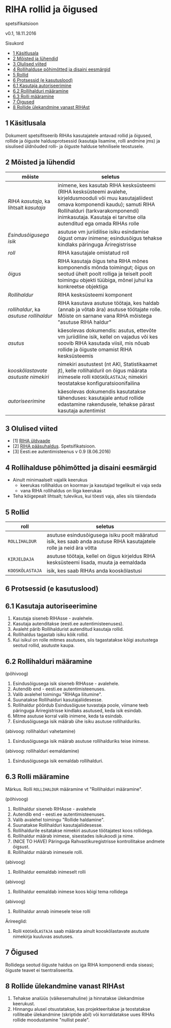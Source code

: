 # RIHA rollid ja õigused

spetsifikatsioon

v0.1, 18.11.2016

Sisukord

- [1 Käsitlusala](#1-k%C3%A4sitlusala)
- [2 Mõisted ja lühendid](#2-m%C3%B5isted-ja-l%C3%BChendid)
- [3 Olulised viited](#3-olulised-viited)
- [4 Rollihalduse põhimõtted ja disaini eesmärgid](#4-rollihalduse-p%C3%B5him%C3%B5tted-ja-disaini-eesm%C3%A4rgid)
- [5 Rollid](#5-rollid)
- [6 Protsessid (e kasutuslood)](#6-protsessid-e-kasutuslood)
- [6.1 Kasutaja autoriseerimine](#61-kasutaja-autoriseerimine)
- [6.2 Rollihalduri määramine](#62-rollihalduri-m%C3%A4%C3%A4ramine)
- [6.3 Rolli määramine](#63-rolli-m%C3%A4%C3%A4ramine)
- [7 Õigused](#7-%C3%95igused)
- [8 Rollide ülekandmine vanast RIHAst](#8-rollide-%C3%BClekandmine-vanast-rihast)

## 1 Käsitlusala

Dokument spetsifitseerib RIHAs kasutajatele antavad rollid ja õigused, rollide ja õiguste haldusprotsessid (kasutaja lisamine, rolli andmine jms) ja sisulised üldnõuded rolli- ja õiguste halduse tehnilisele teostusele.

## 2 Mõisted ja lühendid

| mõiste | seletus |
|--------|---------|
| _RIHA kasutaja_, ka lihtsalt _kasutaja_  | inimene, kes kasutab RIHA kesksüsteemi (RIHA kesksüsteemi avalehe, kirjeldusmooduli või muu kasutajaliidest omava komponendi kaudu); samuti RIHA Rollihalduri (tarkvarakomponendi) inimkasutaja. Kasutaja ei tarvitse olla autenditud ega omada RIHAs rolle | 
| _Esindusõigusega isik_ | asutuse vm juriidilise isiku esindamise õigust omav inimene; esindusõigus tehakse kindlaks päringuga Äriregistrisse |
| _roll_ | RIHA kasutajale omistatud roll |
| _õigus_ | RIHA kasutaja õigus teha RIHA mõnes komponendis mõnda toimingut; õigus on seotud ühelt poolt rolliga ja teiselt poolt toimingu objekti tüübiga, mõnel juhul ka konkreetse objektiga |
| _Rollihaldur_ | RIHA kesksüsteemi komponent |
| _rollihaldur_, ka _asutuse rollihaldur_ | RIHA kasutava asutuse töötaja, kes haldab (annab ja võtab ära) asutuse töötajate rolle. Mõiste on sarnane vana RIHA mõistega "asutuse RIHA haldur" |
| _asutus_ | käesolevas dokumendis: asutus, ettevõte vm juriidiline isik, kellel on vajadus või kes soovib RIHA kasutada viisil, mis nõuab rollide ja õiguste omamist RIHA kesksüsteemis |
| _kooskõlastavate asutuste nimekiri_ | nimekiri asutustest (nt AKI, Statistikaamet jt), kelle rollihalduril on õigus määrata inimesele rolli `KOOSKÕLASTAJA`; nimekiri teostatakse konfiguratsioonifailina |
| _autoriseerimine_ | käesolevas dokumendis kasutatakse tähenduses: kasutajale antud rollide edastamine rakendusele, tehakse pärast kasutaja autentimist |

## 3 Olulised viited

- [1] [RIHA üldvaade](https://github.com/e-gov/RIHA-API/blob/master/docs/YLDVAADE.md#riha-%C3%BCldvaade)
- [2] [RIHA pääsuhaldus](https://github.com/e-gov/RIHA-API/blob/master/docs/Paasuhaldus.md). Spetsifikatsioon. 
- [3] Eesti.ee autentimisteenus v 0.9 (8.06.2016)

## 4 Rollihalduse põhimõtted ja disaini eesmärgid

- Ainult minimaalselt vajalik keerukus
  - keerukas rollihaldus on koormav ja kasutajad tegelikult ei vaja seda
  - vana RIHA rollihaldus on liiga keerukas
- Teha kõigepealt lihtsalt; tulevikus, kui tõesti vaja, alles siis täiendada

## 5 Rollid

| roll        | seletus |
|-------------|------------|
| `ROLLIHALDUR` |  asutuse esindusõigusega isiku poolt määratud isik, kes saab anda asutuse RIHA kasutajatele rolle ja neid ära võtta |
| `KIRJELDAJA`  | asutuse töötaja, kellel on õigus kirjeldus RIHA kesksüsteemi lisada, muuta ja eemaldada |
| `KOOSKÕLASTAJA` | isik, kes saab RIHAs anda kooskõlastusi |

## 6 Protsessid (e kasutuslood)

## 6.1 Kasutaja autoriseerimine
1. Kasutaja siseneb RIHAsse - avalehele.
2. Kasutaja autenditakse (eesti.ee autentimisteenuses).
3. Avaleht pärib Rollihaldurist autenditud kasutaja rollid.
  1. Rollihaldus tagastab isiku kõik rollid.
  2. Kui isikul on rolle mitmes asutuses, siis tagastatakse kõigi asutustega seotud rollid, asutuste kaupa.

## 6.2 Rollihalduri määramine
(põhivoog)

1. Esindusõigusega isik siseneb RIHAsse - avalehele.
2. Autendib end - eesti.ee autentimisteenuses.
3. Valib avalehel toimingu "RIHAga liitumine".
4. Suunatakse Rollihalduri kasutajaliidesesse.
5. Rollihaldur pöördub Esindusõiguse tuvastaja poole, viimane teeb päringuga Äriregistrisse kindlaks asutused, keda isik esindab.
6. Mitme asutuse korral valib inimene, keda ta esindab.
7. Esindusõigusega isik määrab ühe isiku asutuse rollihalduriks.

(abivoog: rollihalduri vahetamine)

1. Esindusõigusega isik määrab asutuse rollihalduriks teise inimese.

(abivoog: rollihalduri eemaldamine)

1. Esindusõigusega isik eemaldab rollihalduri.

## 6.3 Rolli määramine

Märkus. Rolli `ROLLIHALDUR` määramine vt "Rollihalduri määramine".

(põhivoog)

1. Rollihaldur siseneb RIHAsse - avalehele
2. Autendib end - eesti.ee autentimisteenuses.
3. Valib avalehel toimingu "Rollide haldamine".
4. Suunatakse Rollihalduri kasutajaliidesesse.
5. Rollihaldurile esitatakse nimekiri asutuse töötajatest koos rollidega.
6. Rollihaldur määrab inimese, sisestades isikukoodi ja nime.
7. (NICE TO HAVE) Päringuga Rahvastikuregistrisse kontrollitakse andmete õigsust.
8. Rollihaldur määrab inimesele rolli.

(abivoog)

1. Rollihaldur eemaldab inimeselt rolli

(abivoog)

1. Rollihaldur eemaldab inimese koos kõigi tema rollidega

(abivoog)

1. Rollihaldur annab inimesele teise rolli

Ärireeglid:

1. Rolli `KOOSKÕLASTAJA` saab määrata ainult kooskõlastavate asutuste nimekirja kuuluvas asutuses. 

## 7 Õigused
Rollidega seotud õiguste haldus on iga RIHA komponendi enda siseasi; õiguste teavet ei tsentraliseerita.

## 8 Rollide ülekandmine vanast RIHAst

1. Tehakse analüüs (väikesemahuline) ja hinnatakse ülekandmise keerukust.
2. Hinnangu alusel otsustatakse, kas projekteeritakse ja teostatakse rolliteabe ülekandmine (skriptide abil) või korraldatakse uues RIHAs rollide moodustamine "nullist peale".


